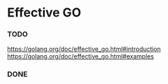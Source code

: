 # Effective GO

### TODO
https://golang.org/doc/effective_go.html#introduction
https://golang.org/doc/effective_go.html#examples

### DONE
